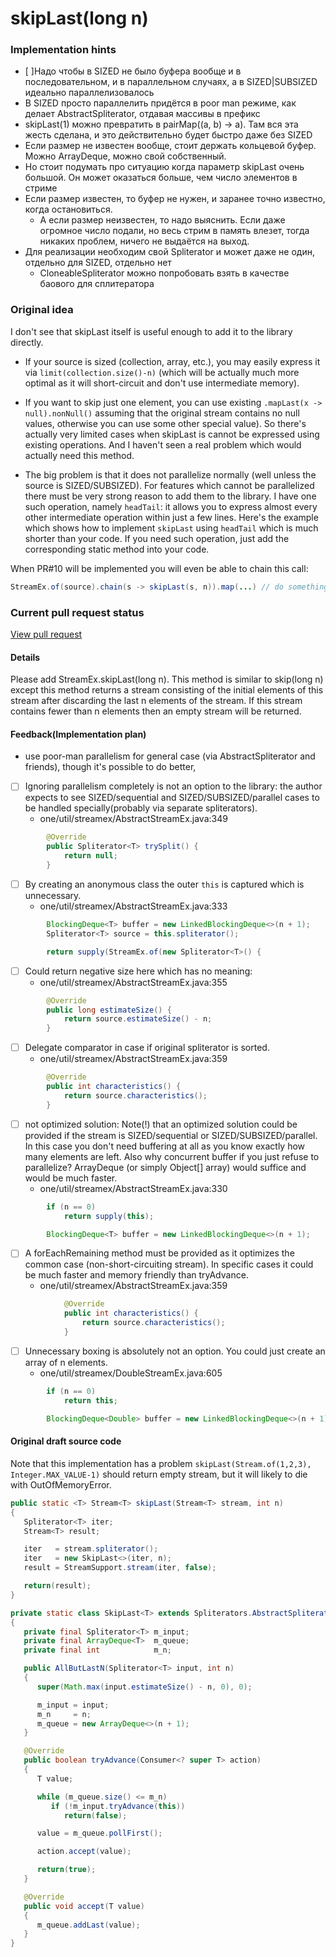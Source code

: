 # skipLast(long n)
### Implementation hints
* [ ]Надо чтобы в SIZED не было буфера вообще и в последовательном, и в параллельном случаях, а в SIZED|SUBSIZED идеально параллелизовалось
* В SIZED просто параллелить придётся в poor man режиме, как делает AbstractSpliterator, отдавая массивы в префикс
* skipLast(1) можно превратить в pairMap((a, b) -> a). Там вся эта жесть сделана, и это действительно будет быстро даже без SIZED
* Если размер не известен вообще, стоит держать кольцевой буфер. Можно ArrayDeque, можно свой собственный.
* Но стоит подумать про ситуацию когда параметр skipLast очень большой. Он может оказаться больше, чем число элементов в стриме
* Если размер известен, то буфер не нужен, и заранее точно известно, когда остановиться.
  * А если размер неизвестен, то надо выяснить. Если даже огромное число подали, но весь стрим в память влезет, тогда никаких проблем, ничего не выдаётся на выход.
* Для реализации необходим свой Spliterator и может даже не один, отдельно для SIZED, отдельно нет
  * CloneableSpliterator можно попробовать взять в качестве баового для сплитератора
### Original idea
I don't see that skipLast itself is useful enough to add it to the library directly.
* If your source is sized (collection, array, etc.), you may easily express it via `limit(collection.size()-n)`
  (which will be actually much more optimal as it will short-circuit and don't use intermediate memory).

* If you want to skip just one element, you can use existing `.mapLast(x -> null).nonNull()`
  assuming that the original stream contains no null values, otherwise you can use some other special value). So there's actually very limited cases when skipLast is cannot be expressed using existing operations. And I haven't seen a real problem which would actually need this method.

* The big problem is that it does not parallelize normally (well unless the source is SIZED/SUBSIZED).
  For features which cannot be parallelized there must be very strong reason to add them to the library.
  I have one such operation, namely `headTail`: it allows you to express almost every other intermediate operation within just a few lines.
  Here's the example which shows how to implement `skipLast` using `headTail` which is much shorter than your code.
  If you need such operation, just add the corresponding static method into your code.

When PR#10 will be implemented you will even be able to chain this call:
```java
StreamEx.of(source).chain(s -> skipLast(s, n)).map(...) // do something else
```

### Current pull request status
[View pull request](https://github.com/amaembo/streamex/pull/156)

#### Details
Please add StreamEx.skipLast(long n). This method is similar to skip(long n) except this method returns a stream consisting of the initial elements of this stream
after discarding the last n elements of the stream. If this stream contains fewer than n elements then an empty stream will be returned.

#### Feedback(Implementation plan)
* use poor-man parallelism for general case (via AbstractSpliterator and friends), though it's possible to do better,

* [ ] Ignoring parallelism completely is not an option to the library:
  the author expects to see SIZED/sequential and SIZED/SUBSIZED/parallel cases to be handled specially(probably via separate spliterators).
    * one/util/streamex/AbstractStreamEx.java:349
```java
        @Override
        public Spliterator<T> trySplit() {
            return null;
        }
```
* [ ] By creating an anonymous class the outer `this` is captured which is unnecessary.
    * one/util/streamex/AbstractStreamEx.java:333
```java
        BlockingDeque<T> buffer = new LinkedBlockingDeque<>(n + 1);
        Spliterator<T> source = this.spliterator();

        return supply(StreamEx.of(new Spliterator<T>() {
```
* [ ] Could return negative size here which has no meaning:
    * one/util/streamex/AbstractStreamEx.java:355
```java
        @Override
        public long estimateSize() {
            return source.estimateSize() - n;
        }
```
* [ ] Delegate comparator in case if original spliterator is sorted.
    * one/util/streamex/AbstractStreamEx.java:359
```java
        @Override
        public int characteristics() {
            return source.characteristics();
        }
```  
* [ ] not optimized solution:
  Note(!) that an optimized solution could be provided if the stream is SIZED/sequential or SIZED/SUBSIZED/parallel.
  In this case you don't need buffering at all as you know exactly how many elements are left.
  Also why concurrent buffer if you just refuse to parallelize? ArrayDeque (or simply Object[] array) would suffice and would be much faster.
    * one/util/streamex/AbstractStreamEx.java:330
```java
        if (n == 0)
            return supply(this);

        BlockingDeque<T> buffer = new LinkedBlockingDeque<>(n + 1);
```  

* [ ] A forEachRemaining method must be provided as it optimizes the common case (non-short-circuiting stream).
  In specific cases it could be much faster and memory friendly than tryAdvance.
    * one/util/streamex/AbstractStreamEx.java:359
```java
            @Override
            public int characteristics() {
                return source.characteristics();
            }
```
* [ ] Unnecessary boxing is absolutely not an option. You could just create an array of n elements.
    * one/util/streamex/DoubleStreamEx.java:605
```java
        if (n == 0)
            return this;

        BlockingDeque<Double> buffer = new LinkedBlockingDeque<>(n + 1);
```    

#### Original draft source code
Note that this implementation has a problem `skipLast(Stream.of(1,2,3), Integer.MAX_VALUE-1)` should return empty stream,
but it will likely to die with OutOfMemoryError.
```java
public static <T> Stream<T> skipLast(Stream<T> stream, int n)
{
   Spliterator<T> iter;
   Stream<T> result;

   iter   = stream.spliterator();
   iter   = new SkipLast<>(iter, n);
   result = StreamSupport.stream(iter, false);

   return(result);
}

private static class SkipLast<T> extends Spliterators.AbstractSpliterator<T> implements Consumer<T>
{
   private final Spliterator<T> m_input;
   private final ArrayDeque<T>  m_queue;
   private final int            m_n;

   public AllButLastN(Spliterator<T> input, int n)
   {
      super(Math.max(input.estimateSize() - n, 0), 0);

      m_input = input;
      m_n     = n;
      m_queue = new ArrayDeque<>(n + 1);
   }

   @Override
   public boolean tryAdvance(Consumer<? super T> action)
   {
      T value;

      while (m_queue.size() <= m_n)
         if (!m_input.tryAdvance(this))
            return(false);

      value = m_queue.pollFirst();

      action.accept(value);

      return(true);
   }

   @Override
   public void accept(T value)
   {
      m_queue.addLast(value);
   }
}

```
